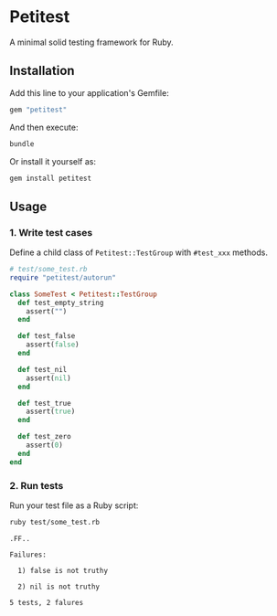 # Petitest

A minimal solid testing framework for Ruby.

## Installation

Add this line to your application's Gemfile:

```ruby
gem "petitest"
```

And then execute:

```bash
bundle
```

Or install it yourself as:

```bash
gem install petitest
```

## Usage

### 1. Write test cases

Define a child class of `Petitest::TestGroup` with `#test_xxx` methods.

```ruby
# test/some_test.rb
require "petitest/autorun"

class SomeTest < Petitest::TestGroup
  def test_empty_string
    assert("")
  end

  def test_false
    assert(false)
  end

  def test_nil
    assert(nil)
  end

  def test_true
    assert(true)
  end

  def test_zero
    assert(0)
  end
end
```

### 2. Run tests

Run your test file as a Ruby script:

```bash
ruby test/some_test.rb
```

```
.FF..

Failures:

  1) false is not truthy

  2) nil is not truthy

5 tests, 2 falures
```
